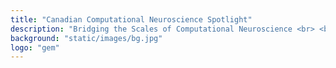 ```yaml
---
title: "Canadian Computational Neuroscience Spotlight"
description: "Bridging the Scales of Computational Neuroscience <br> <br> 17-18 May 2021 <br> <br> ccnsmeeting.ca <br> <br> <a href='https://www.crowdcast.io/e/ccnsv2/register'>Register Here</a><br>"
background: "static/images/bg.jpg"
logo: "gem"
---
```

